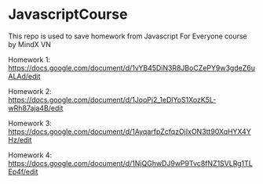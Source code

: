 # JavascriptCourse
This repo is used to save homework from Javascript For Everyone course by MindX VN

Homework 1: https://docs.google.com/document/d/1vYB45DiN3R8JBoCZePY9w3gdeZ6uALAd/edit

Homework 2: https://docs.google.com/document/d/1JooPj2_1eDlYoS1XozK5L-wRh87aja4B/edit

Homework 3: https://docs.google.com/document/d/1AyqarfpZcfqzOjIxON3tt90XqHYX4YHz/edit

Homework 4: https://docs.google.com/document/d/1NjQGhwDJ9wP9Tvc8fNZ1SVLRg1TLEp4f/edit
